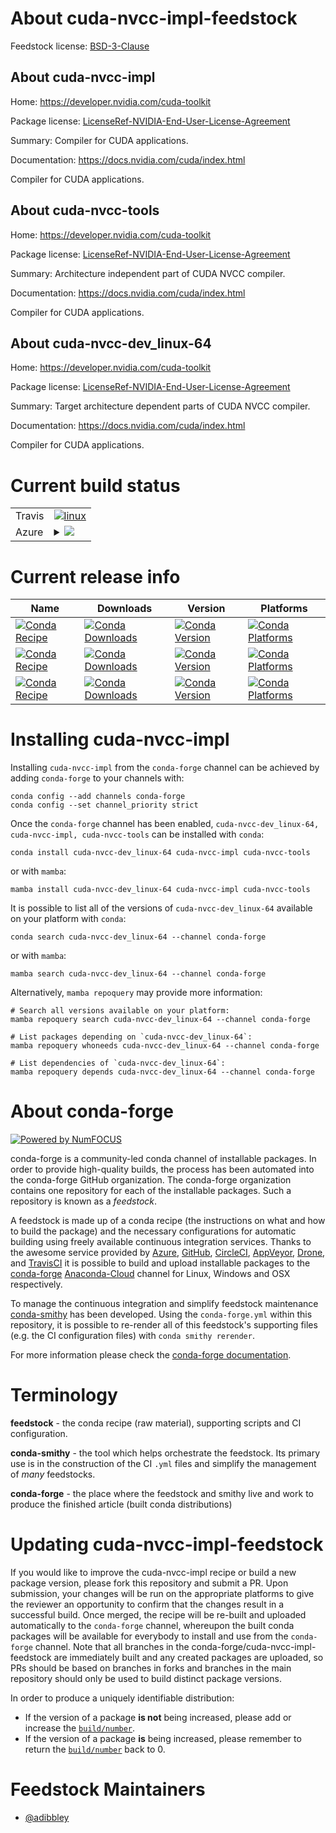 About cuda-nvcc-impl-feedstock
==============================

Feedstock license: [BSD-3-Clause](https://github.com/conda-forge/cuda-nvcc-impl-feedstock/blob/main/LICENSE.txt)


About cuda-nvcc-impl
--------------------

Home: https://developer.nvidia.com/cuda-toolkit

Package license: [LicenseRef-NVIDIA-End-User-License-Agreement](https://docs.nvidia.com/cuda/eula/index.html)

Summary: Compiler for CUDA applications.

Documentation: https://docs.nvidia.com/cuda/index.html

Compiler for CUDA applications.


About cuda-nvcc-tools
---------------------

Home: https://developer.nvidia.com/cuda-toolkit

Package license: [LicenseRef-NVIDIA-End-User-License-Agreement](https://docs.nvidia.com/cuda/eula/index.html)

Summary: Architecture independent part of CUDA NVCC compiler.

Documentation: https://docs.nvidia.com/cuda/index.html

Compiler for CUDA applications.


About cuda-nvcc-dev_linux-64
----------------------------

Home: https://developer.nvidia.com/cuda-toolkit

Package license: [LicenseRef-NVIDIA-End-User-License-Agreement](https://docs.nvidia.com/cuda/eula/index.html)

Summary: Target architecture dependent parts of CUDA NVCC compiler.

Documentation: https://docs.nvidia.com/cuda/index.html

Compiler for CUDA applications.


Current build status
====================


<table><tr>
    <td>Travis</td>
    <td>
      <a href="https://app.travis-ci.com/conda-forge/cuda-nvcc-impl-feedstock">
        <img alt="linux" src="https://img.shields.io/travis/com/conda-forge/cuda-nvcc-impl-feedstock/main.svg?label=Linux">
      </a>
    </td>
  </tr>
    
  <tr>
    <td>Azure</td>
    <td>
      <details>
        <summary>
          <a href="https://dev.azure.com/conda-forge/feedstock-builds/_build/latest?definitionId=19442&branchName=main">
            <img src="https://dev.azure.com/conda-forge/feedstock-builds/_apis/build/status/cuda-nvcc-impl-feedstock?branchName=main">
          </a>
        </summary>
        <table>
          <thead><tr><th>Variant</th><th>Status</th></tr></thead>
          <tbody><tr>
              <td>linux_64</td>
              <td>
                <a href="https://dev.azure.com/conda-forge/feedstock-builds/_build/latest?definitionId=19442&branchName=main">
                  <img src="https://dev.azure.com/conda-forge/feedstock-builds/_apis/build/status/cuda-nvcc-impl-feedstock?branchName=main&jobName=linux&configuration=linux%20linux_64_" alt="variant">
                </a>
              </td>
            </tr><tr>
              <td>linux_aarch64</td>
              <td>
                <a href="https://dev.azure.com/conda-forge/feedstock-builds/_build/latest?definitionId=19442&branchName=main">
                  <img src="https://dev.azure.com/conda-forge/feedstock-builds/_apis/build/status/cuda-nvcc-impl-feedstock?branchName=main&jobName=linux&configuration=linux%20linux_aarch64_" alt="variant">
                </a>
              </td>
            </tr><tr>
              <td>linux_ppc64le</td>
              <td>
                <a href="https://dev.azure.com/conda-forge/feedstock-builds/_build/latest?definitionId=19442&branchName=main">
                  <img src="https://dev.azure.com/conda-forge/feedstock-builds/_apis/build/status/cuda-nvcc-impl-feedstock?branchName=main&jobName=linux&configuration=linux%20linux_ppc64le_" alt="variant">
                </a>
              </td>
            </tr>
          </tbody>
        </table>
      </details>
    </td>
  </tr>
</table>

Current release info
====================

| Name | Downloads | Version | Platforms |
| --- | --- | --- | --- |
| [![Conda Recipe](https://img.shields.io/badge/recipe-cuda--nvcc--dev_linux--64-green.svg)](https://anaconda.org/conda-forge/cuda-nvcc-dev_linux-64) | [![Conda Downloads](https://img.shields.io/conda/dn/conda-forge/cuda-nvcc-dev_linux-64.svg)](https://anaconda.org/conda-forge/cuda-nvcc-dev_linux-64) | [![Conda Version](https://img.shields.io/conda/vn/conda-forge/cuda-nvcc-dev_linux-64.svg)](https://anaconda.org/conda-forge/cuda-nvcc-dev_linux-64) | [![Conda Platforms](https://img.shields.io/conda/pn/conda-forge/cuda-nvcc-dev_linux-64.svg)](https://anaconda.org/conda-forge/cuda-nvcc-dev_linux-64) |
| [![Conda Recipe](https://img.shields.io/badge/recipe-cuda--nvcc--impl-green.svg)](https://anaconda.org/conda-forge/cuda-nvcc-impl) | [![Conda Downloads](https://img.shields.io/conda/dn/conda-forge/cuda-nvcc-impl.svg)](https://anaconda.org/conda-forge/cuda-nvcc-impl) | [![Conda Version](https://img.shields.io/conda/vn/conda-forge/cuda-nvcc-impl.svg)](https://anaconda.org/conda-forge/cuda-nvcc-impl) | [![Conda Platforms](https://img.shields.io/conda/pn/conda-forge/cuda-nvcc-impl.svg)](https://anaconda.org/conda-forge/cuda-nvcc-impl) |
| [![Conda Recipe](https://img.shields.io/badge/recipe-cuda--nvcc--tools-green.svg)](https://anaconda.org/conda-forge/cuda-nvcc-tools) | [![Conda Downloads](https://img.shields.io/conda/dn/conda-forge/cuda-nvcc-tools.svg)](https://anaconda.org/conda-forge/cuda-nvcc-tools) | [![Conda Version](https://img.shields.io/conda/vn/conda-forge/cuda-nvcc-tools.svg)](https://anaconda.org/conda-forge/cuda-nvcc-tools) | [![Conda Platforms](https://img.shields.io/conda/pn/conda-forge/cuda-nvcc-tools.svg)](https://anaconda.org/conda-forge/cuda-nvcc-tools) |

Installing cuda-nvcc-impl
=========================

Installing `cuda-nvcc-impl` from the `conda-forge` channel can be achieved by adding `conda-forge` to your channels with:

```
conda config --add channels conda-forge
conda config --set channel_priority strict
```

Once the `conda-forge` channel has been enabled, `cuda-nvcc-dev_linux-64, cuda-nvcc-impl, cuda-nvcc-tools` can be installed with `conda`:

```
conda install cuda-nvcc-dev_linux-64 cuda-nvcc-impl cuda-nvcc-tools
```

or with `mamba`:

```
mamba install cuda-nvcc-dev_linux-64 cuda-nvcc-impl cuda-nvcc-tools
```

It is possible to list all of the versions of `cuda-nvcc-dev_linux-64` available on your platform with `conda`:

```
conda search cuda-nvcc-dev_linux-64 --channel conda-forge
```

or with `mamba`:

```
mamba search cuda-nvcc-dev_linux-64 --channel conda-forge
```

Alternatively, `mamba repoquery` may provide more information:

```
# Search all versions available on your platform:
mamba repoquery search cuda-nvcc-dev_linux-64 --channel conda-forge

# List packages depending on `cuda-nvcc-dev_linux-64`:
mamba repoquery whoneeds cuda-nvcc-dev_linux-64 --channel conda-forge

# List dependencies of `cuda-nvcc-dev_linux-64`:
mamba repoquery depends cuda-nvcc-dev_linux-64 --channel conda-forge
```


About conda-forge
=================

[![Powered by
NumFOCUS](https://img.shields.io/badge/powered%20by-NumFOCUS-orange.svg?style=flat&colorA=E1523D&colorB=007D8A)](https://numfocus.org)

conda-forge is a community-led conda channel of installable packages.
In order to provide high-quality builds, the process has been automated into the
conda-forge GitHub organization. The conda-forge organization contains one repository
for each of the installable packages. Such a repository is known as a *feedstock*.

A feedstock is made up of a conda recipe (the instructions on what and how to build
the package) and the necessary configurations for automatic building using freely
available continuous integration services. Thanks to the awesome service provided by
[Azure](https://azure.microsoft.com/en-us/services/devops/), [GitHub](https://github.com/),
[CircleCI](https://circleci.com/), [AppVeyor](https://www.appveyor.com/),
[Drone](https://cloud.drone.io/welcome), and [TravisCI](https://travis-ci.com/)
it is possible to build and upload installable packages to the
[conda-forge](https://anaconda.org/conda-forge) [Anaconda-Cloud](https://anaconda.org/)
channel for Linux, Windows and OSX respectively.

To manage the continuous integration and simplify feedstock maintenance
[conda-smithy](https://github.com/conda-forge/conda-smithy) has been developed.
Using the ``conda-forge.yml`` within this repository, it is possible to re-render all of
this feedstock's supporting files (e.g. the CI configuration files) with ``conda smithy rerender``.

For more information please check the [conda-forge documentation](https://conda-forge.org/docs/).

Terminology
===========

**feedstock** - the conda recipe (raw material), supporting scripts and CI configuration.

**conda-smithy** - the tool which helps orchestrate the feedstock.
                   Its primary use is in the construction of the CI ``.yml`` files
                   and simplify the management of *many* feedstocks.

**conda-forge** - the place where the feedstock and smithy live and work to
                  produce the finished article (built conda distributions)


Updating cuda-nvcc-impl-feedstock
=================================

If you would like to improve the cuda-nvcc-impl recipe or build a new
package version, please fork this repository and submit a PR. Upon submission,
your changes will be run on the appropriate platforms to give the reviewer an
opportunity to confirm that the changes result in a successful build. Once
merged, the recipe will be re-built and uploaded automatically to the
`conda-forge` channel, whereupon the built conda packages will be available for
everybody to install and use from the `conda-forge` channel.
Note that all branches in the conda-forge/cuda-nvcc-impl-feedstock are
immediately built and any created packages are uploaded, so PRs should be based
on branches in forks and branches in the main repository should only be used to
build distinct package versions.

In order to produce a uniquely identifiable distribution:
 * If the version of a package **is not** being increased, please add or increase
   the [``build/number``](https://docs.conda.io/projects/conda-build/en/latest/resources/define-metadata.html#build-number-and-string).
 * If the version of a package **is** being increased, please remember to return
   the [``build/number``](https://docs.conda.io/projects/conda-build/en/latest/resources/define-metadata.html#build-number-and-string)
   back to 0.

Feedstock Maintainers
=====================

* [@adibbley](https://github.com/adibbley/)

